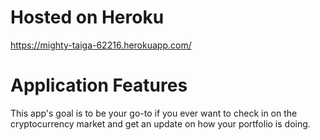 # Hosted on Heroku
https://mighty-taiga-62216.herokuapp.com/

# Application Features
This app's goal is to be your go-to if you ever want to check in on the cryptocurrency market and get an update on how your portfolio is doing.
